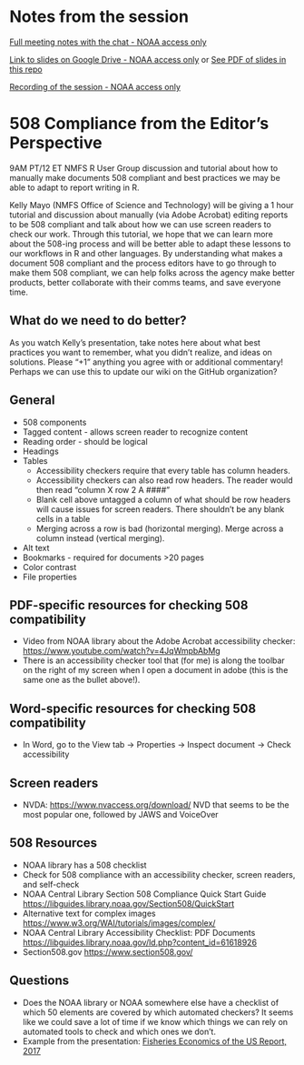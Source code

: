 # Notes from the session

[Full meeting notes with the chat - NOAA access only](https://docs.google.com/document/d/1mrgtrSXVtPCTxrpBa_0ZbxEsnK9vcQzs6RIV3f-OTPw/edit#bookmark=id.a4g6djxgdqcz)

[Link to slides on Google Drive - NOAA access only](https://docs.google.com/presentation/d/1PBJJs6o_9LMjJffCj5zjGwjUA0oGAXGicfukN6E_EKE/edit?usp=sharing)
or [See PDF of slides in this repo](https://github.com/nmfs-openscapes/NMFS-R-UG-Meetings/blob/main/2021-12-14-508-Compliance/A%20Brief%20Overview%20of%20Section%20508%20Compliance%20-%20final.pdf)

[Recording of the session - NOAA access only](https://drive.google.com/file/d/1GeHoX9Fq5GWkZmI8Ru7JTDv0V-7M3rE6/view?usp=sharing)

# 508 Compliance from the Editor’s Perspective

9AM PT/12 ET NMFS R User Group discussion and tutorial about how to manually make documents 508 compliant and best practices we may be able to adapt to report writing in R. 

Kelly Mayo (NMFS Office of Science and Technology) will be giving a 1 hour tutorial and discussion about manually (via Adobe Acrobat) editing reports to be 508 compliant and talk about how we can use screen readers to check our work. 
Through this tutorial, we hope that we can learn more about the 508-ing process and will be better able to adapt these lessons to our workflows in R and other languages. By understanding what makes a document 508 compliant and the process editors have to go through to make them 508 compliant, we can help folks across the agency make better products, better collaborate with their comms teams, and save everyone time. 

## What do we need to do better?

As you watch Kelly’s presentation, take notes here about what best practices you want to remember, what you didn’t realize, and ideas on solutions. Please “+1” anything you agree with or additional commentary! Perhaps we can use this to update our wiki on the GitHub organization?

## General

* 508 components
* Tagged content - allows screen reader to recognize content
* Reading order - should be logical
* Headings
* Tables
    * Accessibility checkers require that every table has column headers. 
    * Accessibility checkers can also read row headers. The reader would then read “column X row 2 A ####” 
    * Blank cell above untagged a column of what should be row headers will cause issues for screen readers. There shouldn’t be any blank cells in a table
    * Merging across a row is bad (horizontal merging). Merge across a column instead (vertical merging).
* Alt text
* Bookmarks - required for documents >20 pages
* Color contrast
* File properties


## PDF-specific resources for checking 508 compatibility

* Video from NOAA library about the Adobe Acrobat accessibility checker: https://www.youtube.com/watch?v=4JqWmpbAbMg
* There is an accessibility checker tool that (for me) is along the toolbar on the right of my screen when I open a document in adobe (this is the same one as the bullet above!).

## Word-specific resources for checking 508 compatibility

* In Word, go to the View tab → Properties → Inspect document → Check accessibility

## Screen readers

* NVDA: https://www.nvaccess.org/download/ NVD that seems to be the most popular one, followed by JAWS and VoiceOver

## 508 Resources

* NOAA library has a 508 checklist
* Check for 508 compliance with an accessibility checker, screen readers, and self-check
* NOAA Central Library Section 508 Compliance Quick Start Guide https://libguides.library.noaa.gov/Section508/QuickStart  
* Alternative text for complex images  https://www.w3.org/WAI/tutorials/images/complex/ 
* NOAA Central Library Accessibility Checklist: PDF Documents https://libguides.library.noaa.gov/ld.php?content_id=61618926 
* Section508.gov  https://www.section508.gov/ 

## Questions

* Does the NOAA library or NOAA somewhere else have a checklist of which 50 elements are covered by which automated checkers? It seems like we could save a lot of time if we know which things we can rely on automated tools to check and which ones we don’t.
* Example from the presentation: [Fisheries Economics of the US Report, 2017](https://www.fisheries.noaa.gov/resource/document/fisheries-economics-united-states-report-2017)



